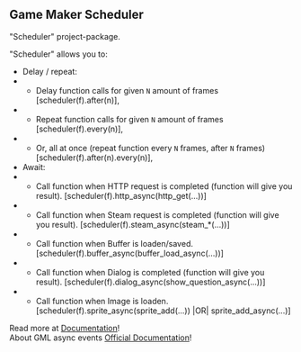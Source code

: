 ## Game Maker Scheduler
"Scheduler" project-package.

"Scheduler" allows you to:
- Delay / repeat:
- - Delay function calls for given `N` amount of frames [scheduler(f).after(n)],
- - Repeat function calls for given `N` amount of frames [scheduler(f).every(n)],
- - Or, all at once (repeat function every `N` frames, after `N` frames) [scheduler(f).after(n).every(n)],
- Await:
- - Call function when HTTP request is completed (function will give you result). [scheduler(f).http_async(http_get(...))]
- - Call function when Steam request is completed (function will give you result). [scheduler(f).steam_async(steam_*(...))]
- - Call function when Buffer is loaden/saved. [scheduler(f).buffer_async(buffer_load_async(...))]
- - Call function when Dialog is completed (function will give you result). [scheduler(f).dialog_async(show_question_async(...))]
- - Call function when Image is loaden. [scheduler(f).sprite_async(sprite_add(...)) |OR| sprite_add_async(...)]

Read more at [Documentation](src/Scheduler/notes/SCHEDULER_DOCUMENTATION/SCHEDULER_DOCUMENTATION.txt)!  \
About GML async events [Official Documentation](https://docs2.yoyogames.com/source/_build/2_interface/1_editors/events/async_events.html)!
